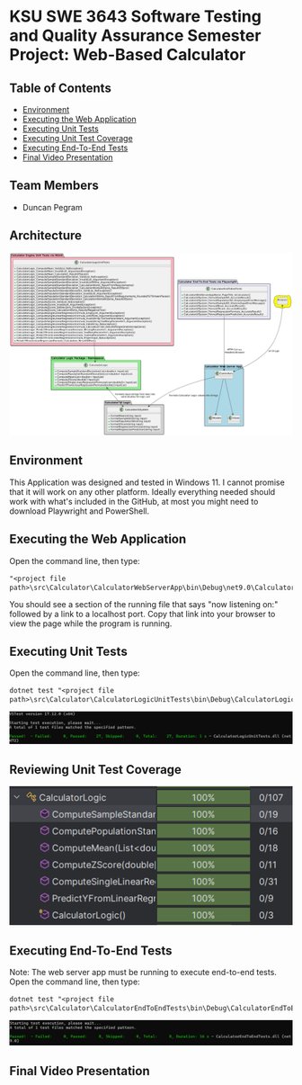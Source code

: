 # KSU SWE 3643 Software Testing and Quality Assurance Semester Project: Web-Based Calculator

## Table of Contents
+ [Environment](#environment)
+ [Executing the Web Application](#executing-the-web-application)
+ [Executing Unit Tests](#executing-unit-tests)
+ [Executing Unit Test Coverage](#executing-unit-test-coverage)
+ [Executing End-To-End Tests](#executing-end-to-end-tests)
+ [Final Video Presentation](#final-video-presentation)

## Team Members
+ Duncan Pegram

## Architecture
![image](SoftwareTestingUMLDiagram.png)
## Environment
This Application was designed and tested in Windows 11. I cannot promise that it will work on any other platform.
Ideally everything needed should work with what's included in the GitHub, at most you might need to download Playwright and PowerShell.
## Executing the Web Application
Open the command line, then type:
```
"<project file path>\src\Calculator\CalculatorWebServerApp\bin\Debug\net9.0\CalculatorWebServerApp.exe"
```
You should see a section of the running file that says "now listening on:" followed by a link to a localhost port. Copy that link into your browser to view the page while the program is running.
## Executing Unit Tests
Open the command line, then type:
```
dotnet test "<project file path>\src\Calculator\CalculatorLogicUnitTests\bin\Debug\CalculatorLogicUnitTests.dll"
```
![image](SoftwareTestingUnitTestScreenshot.png)
## Reviewing Unit Test Coverage
![image](SoftwareTestingUnitTestCoverageScreenshot.png)
## Executing End-To-End Tests
Note: The web server app must be running to execute end-to-end tests.
Open the command line, then type:
```
dotnet test "<project file path>\src\Calculator\CalculatorEndToEndTests\bin\Debug\CalculatorEndToEndTests.dll"
```
![image](SoftwareTestingEndToEndTestScreenshot.png)
## Final Video Presentation
